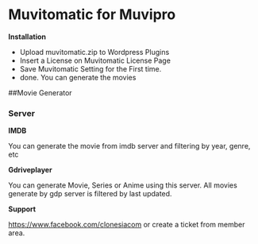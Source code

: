 # Muvitomatic for Muvipro

**Installation**
- Upload muvitomatic.zip to Wordpress Plugins
- Insert a License on Muvitomatic License Page
- Save Muvitomatic Setting for the First time.
- done. You can generate the movies

##Movie Generator

### Server
**IMDB**

You can generate the movie from imdb server and filtering by year, genre, etc

**Gdriveplayer**

You can generate Movie, Series or Anime using this server. All movies generate by gdp server is filtered by last updated.


**Support**

https://www.facebook.com/clonesiacom
or
create a ticket from member area.